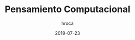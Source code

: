 ---
date: "2019-07-23"
title: "Pensamiento Computacional"
description: "En este pequeña publicación vamos a definir y entender que es una aplicación web progresiva. Empecemos hablando de los beneficios de crear una página web sobre una aplicación nativa. "
author: "hroca"
image: post/pensamiento-computacional.svg
---